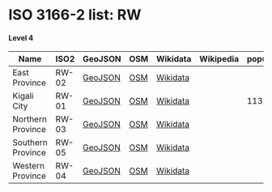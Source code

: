 # ISO 3166-2 list: RW


#### Level 4
Name | ISO2 | GeoJSON | OSM | Wikidata | Wikipedia | population 
--- | --- | --- | --- | --- | --- | --- 
East Province | RW-02 | [GeoJSON](../../export/geojson/q7/iso2/RW/RW-02.geojson) | [OSM](https://www.openstreetmap.org/relation/171591) | [Wikidata](https://www.wikidata.org/wiki/Q853152) |  | 
Kigali City | RW-01 | [GeoJSON](../../export/geojson/q7/iso2/RW/RW-01.geojson) | [OSM](https://www.openstreetmap.org/relation/1708283) | [Wikidata](https://www.wikidata.org/wiki/Q3859) |  | 1132686
Northern Province | RW-03 | [GeoJSON](../../export/geojson/q7/iso2/RW/RW-03.geojson) | [OSM](https://www.openstreetmap.org/relation/1708298) | [Wikidata](https://www.wikidata.org/wiki/Q845807) |  | 
Southern Province | RW-05 | [GeoJSON](../../export/geojson/q7/iso2/RW/RW-05.geojson) | [OSM](https://www.openstreetmap.org/relation/1707122) | [Wikidata](https://www.wikidata.org/wiki/Q853162) |  | 
Western Province | RW-04 | [GeoJSON](../../export/geojson/q7/iso2/RW/RW-04.geojson) | [OSM](https://www.openstreetmap.org/relation/1708131) | [Wikidata](https://www.wikidata.org/wiki/Q737354) |  | 
